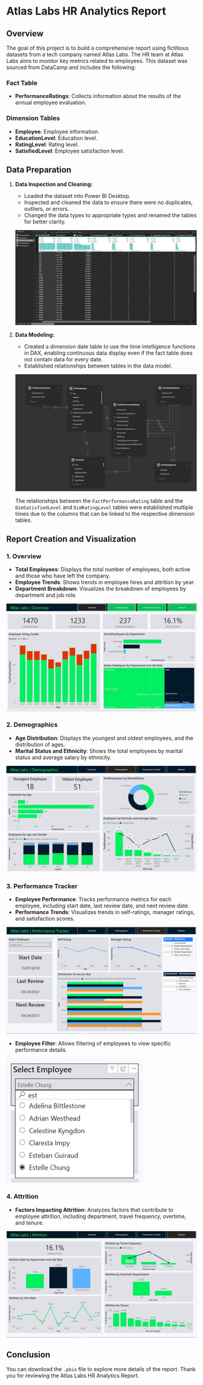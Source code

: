 # Atlas Labs HR Analytics Report

## Overview
The goal of this project is to build a comprehensive report using fictitious datasets from a tech company named Atlas Labs. The HR team at Atlas Labs aims to monitor key metrics related to employees. This dataset was sourced from DataCamp and includes the following:

### Fact Table
- **PerformanceRatings**: Collects information about the results of the annual employee evaluation.

### Dimension Tables
- **Employee**: Employee information.
- **EducationLevel**: Education level.
- **RatingLevel**: Rating level.
- **SatisfiedLevel**: Employee satisfaction level.

## Data Preparation
1. **Data Inspection and Cleaning:**
   - Loaded the dataset into Power BI Desktop.
   - Inspected and cleaned the data to ensure there were no duplicates, outliers, or errors.
   - Changed the data types to appropriate types and renamed the tables for better clarity.

   ![Data Cleaning](./1.jpg)

2. **Data Modeling:**
   - Created a dimension date table to use the time intelligence functions in DAX, enabling continuous data display even if the fact table does not contain data for every date.
   - Established relationships between tables in the data model.

   ![Data Model](./2.jpg)

   The relationships between the `FactPerformanceRating` table and the `DimSatisfiedLevel` and `DimRatingLevel` tables were established multiple times due to the columns that can be linked to the respective dimension tables.

## Report Creation and Visualization
### 1. Overview
   - **Total Employees**: Displays the total number of employees, both active and those who have left the company.
   - **Employee Trends**: Shows trends in employee hires and attrition by year.
   - **Department Breakdown**: Visualizes the breakdown of employees by department and job role.

   ![Overview](./3.jpg)

### 2. Demographics
   - **Age Distribution**: Displays the youngest and oldest employees, and the distribution of ages.
   - **Marital Status and Ethnicity**: Shows the total employees by marital status and average salary by ethnicity.

   ![Demographics](./4.jpg)

### 3. Performance Tracker
   - **Employee Performance**: Tracks performance metrics for each employee, including start date, last review date, and next review date.
   - **Performance Trends**: Visualizes trends in self-ratings, manager ratings, and satisfaction scores.

   ![Performance Tracker](./5.jpg)

   - **Employee Filter**: Allows filtering of employees to view specific performance details.

   ![Employee Filter](./6.jpg)

### 4. Attrition
   - **Factors Impacting Attrition**: Analyzes factors that contribute to employee attrition, including department, travel frequency, overtime, and tenure.

   ![Attrition](./7.jpg)

## Conclusion
You can download the `.pbix` file to explore more details of the report. Thank you for reviewing the Atlas Labs HR Analytics Report.
